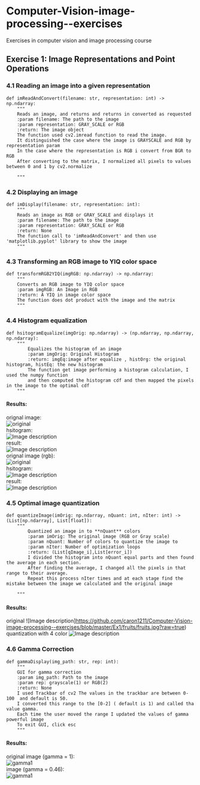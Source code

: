 # Computer-Vision-image-processing--exercises
Exercises in computer vision and image processing course
## Exercise 1: Image Representations and Point Operations
### 4.1 Reading an image into a given representation

```
def imReadAndConvert(filename: str, representation: int) -> np.ndarray:
    """
    Reads an image, and returns and returns in converted as requested
    :param filename: The path to the image
    :param representation: GRAY_SCALE or RGB
    :return: The image object
    The function used cv2.imread function to read the image.
    It distinguished the case where the image is GRAYSCALE and RGB by representation param
    In the case where the representation is RGB i convert from BGR to RGB
    After converting to the matrix, I normalized all pixels to values between 0 and 1 by cv2.normalize

    """
```

### 4.2 Displaying an image
```
def imDisplay(filename: str, representation: int):
    """
    Reads an image as RGB or GRAY_SCALE and displays it
    :param filename: The path to the image
    :param representation: GRAY_SCALE or RGB
    :return: None
    The function call to 'imReadAndConvert' and then use 'matplotlib.pyplot' library to show the image
    """
```
### 4.3 Transforming an RGB image to YIQ color space

```
def transformRGB2YIQ(imgRGB: np.ndarray) -> np.ndarray:
    """
    Converts an RGB image to YIQ color space
    :param imgRGB: An Image in RGB
    :return: A YIQ in image color space
    The function does dot product with the image and the matrix
    """
```
### 4.4 Histogram equalization

```
def hsitogramEqualize(imgOrig: np.ndarray) -> (np.ndarray, np.ndarray, np.ndarray):
    """
        Equalizes the histogram of an image
        :param imgOrig: Original Histogram
        :return: imgEq:image after equalize , histOrg: the original histogram, histEq: the new histogram
        The function get image performing a histogram calculation, I used the numpy function
        and then computed the histogram cdf and then mapped the pixels in the image to the optimal cdf
    """
```
#### Results:  
orignal image:  
![original](https://github.com/caron1211/Computer-Vision-image-processing--exercises/blob/master/Ex1/bac/bac_con.png?raw=true)  
hsitogram:  
![Image description](https://github.com/caron1211/Computer-Vision-image-processing--exercises/blob/master/Ex1/bac/histoOfhsitogramEqualize.png?raw=true)  
result:  
![Image description](https://github.com/caron1211/Computer-Vision-image-processing--exercises/blob/master/Ex1/bac/hsitogramEqualizeRes.png?raw=true)  
orignal image (rgb):  
![original](https://github.com/caron1211/Computer-Vision-image-processing--exercises/blob/master/Ex1/view/view.jpg?raw=true)  
hsitogram:  
![Image description](https://github.com/caron1211/Computer-Vision-image-processing--exercises/blob/master/Ex1/view/histoOfhsitogramEqualize.png?raw=true)  
result:  
![Image description](https://github.com/caron1211/Computer-Vision-image-processing--exercises/blob/master/Ex1/TestImg1.jpg?raw=true)


### 4.5 Optimal image quantization

```
def quantizeImage(imOrig: np.ndarray, nQuant: int, nIter: int) -> (List[np.ndarray], List[float]):
    """
        Quantized an image in to **nQuant** colors
        :param imOrig: The original image (RGB or Gray scale)
        :param nQuant: Number of colors to quantize the image to
        :param nIter: Number of optimization loops
        :return: (List[qImage_i],List[error_i])
        I divided the histogram into nQuant equal parts and then found the average in each section.
        After finding the average, I changed all the pixels in that range to their average.
        Repeat this process nIter times and at each stage find the mistake between the image we calculated and the original image

    """
```
#### Results:  

original
![Image description]https://github.com/caron1211/Computer-Vision-image-processing--exercises/blob/master/Ex1/fruits/fruits.jpg?raw=true)
quantization with 4 color
![Image description](https://github.com/caron1211/Computer-Vision-image-processing--exercises/blob/master/Ex1/TestImg2.jpg?raw=true)

### 4.6 Gamma Correction

```
def gammaDisplay(img_path: str, rep: int):
    """
    GUI for gamma correction
    :param img_path: Path to the image
    :param rep: grayscale(1) or RGB(2)
    :return: None
    I used Trackbar of cv2 The values in the trackbar are between 0-100  and default is 50.
    I converted this range to the [0-2] ( default is 1) and called tha value gamma.
    Each time the user moved the range I updated the values of gamma powerful image
    To exit GUI, click esc
    """
```
#### Results:  

original image (gamma = 1):  
![gamma1](https://github.com/caron1211/Computer-Vision-image-processing--exercises/blob/master/Ex1/gamma/gamma%201.PNG?raw=true)  
image (gamma = 0.46):  
![gamma1](https://github.com/caron1211/Computer-Vision-image-processing--exercises/blob/master/Ex1/gamma/gamma%200.46.PNG?raw=true)  

